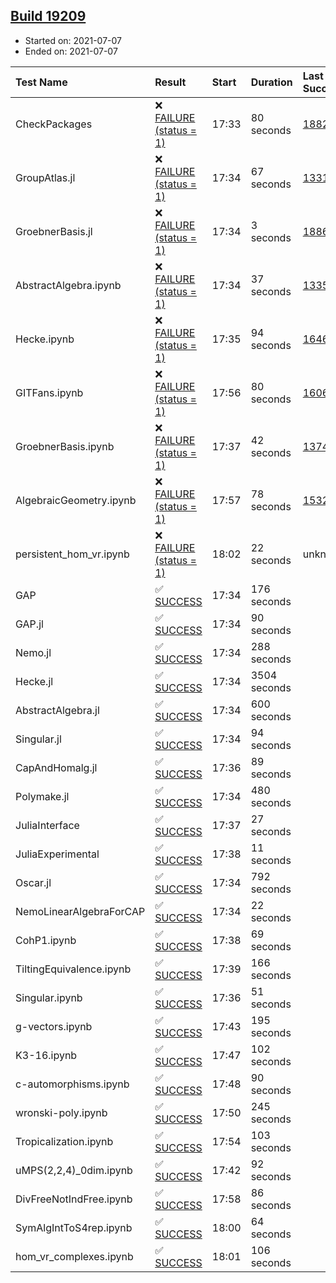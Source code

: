 ## [Build 19209](https://oscarci.mathematik.uni-kl.de/job/oscar/19209/)

* Started on: 2021-07-07
* Ended on: 2021-07-07

| Test Name    | Result | Start | Duration | Last Success | First Failure |
|:-------------|:-------|:------|:---------|:-------------|:--------------|
| CheckPackages | ❌ [FAILURE (status = 1)](https://oscarci.mathematik.uni-kl.de/job/oscar/19209/artifact/logs/build-19209/CheckPackages.log) | 17:33 | 80 seconds | [18822](https://oscarci.mathematik.uni-kl.de/job/oscar/18822/) | [18823](https://oscarci.mathematik.uni-kl.de/job/oscar/18823/) |
| GroupAtlas.jl | ❌ [FAILURE (status = 1)](https://oscarci.mathematik.uni-kl.de/job/oscar/19209/artifact/logs/build-19209/GroupAtlas.jl.log) | 17:34 | 67 seconds | [13311](https://oscarci.mathematik.uni-kl.de/job/oscar/13311/) | [13312](https://oscarci.mathematik.uni-kl.de/job/oscar/13312/) |
| GroebnerBasis.jl | ❌ [FAILURE (status = 1)](https://oscarci.mathematik.uni-kl.de/job/oscar/19209/artifact/logs/build-19209/GroebnerBasis.jl.log) | 17:34 | 3 seconds | [18864](https://oscarci.mathematik.uni-kl.de/job/oscar/18864/) | [18865](https://oscarci.mathematik.uni-kl.de/job/oscar/18865/) |
| AbstractAlgebra.ipynb | ❌ [FAILURE (status = 1)](https://oscarci.mathematik.uni-kl.de/job/oscar/19209/artifact/logs/build-19209/AbstractAlgebra.ipynb.log) | 17:34 | 37 seconds | [13355](https://oscarci.mathematik.uni-kl.de/job/oscar/13355/) | [13356](https://oscarci.mathematik.uni-kl.de/job/oscar/13356/) |
| Hecke.ipynb | ❌ [FAILURE (status = 1)](https://oscarci.mathematik.uni-kl.de/job/oscar/19209/artifact/logs/build-19209/Hecke.ipynb.log) | 17:35 | 94 seconds | [16463](https://oscarci.mathematik.uni-kl.de/job/oscar/16463/) | [16464](https://oscarci.mathematik.uni-kl.de/job/oscar/16464/) |
| GITFans.ipynb | ❌ [FAILURE (status = 1)](https://oscarci.mathematik.uni-kl.de/job/oscar/19209/artifact/logs/build-19209/GITFans.ipynb.log) | 17:56 | 80 seconds | [16068](https://oscarci.mathematik.uni-kl.de/job/oscar/16068/) | [16069](https://oscarci.mathematik.uni-kl.de/job/oscar/16069/) |
| GroebnerBasis.ipynb | ❌ [FAILURE (status = 1)](https://oscarci.mathematik.uni-kl.de/job/oscar/19209/artifact/logs/build-19209/GroebnerBasis.ipynb.log) | 17:37 | 42 seconds | [13748](https://oscarci.mathematik.uni-kl.de/job/oscar/13748/) | [13749](https://oscarci.mathematik.uni-kl.de/job/oscar/13749/) |
| AlgebraicGeometry.ipynb | ❌ [FAILURE (status = 1)](https://oscarci.mathematik.uni-kl.de/job/oscar/19209/artifact/logs/build-19209/AlgebraicGeometry.ipynb.log) | 17:57 | 78 seconds | [15322](https://oscarci.mathematik.uni-kl.de/job/oscar/15322/) | [15323](https://oscarci.mathematik.uni-kl.de/job/oscar/15323/) |
| persistent_hom_vr.ipynb | ❌ [FAILURE (status = 1)](https://oscarci.mathematik.uni-kl.de/job/oscar/19209/artifact/logs/build-19209/persistent_hom_vr.ipynb.log) | 18:02 | 22 seconds | unknown | unknown |
| GAP | ✅ [SUCCESS](https://oscarci.mathematik.uni-kl.de/job/oscar/19209/artifact/logs/build-19209/GAP.log) | 17:34 | 176 seconds |  |  |
| GAP.jl | ✅ [SUCCESS](https://oscarci.mathematik.uni-kl.de/job/oscar/19209/artifact/logs/build-19209/GAP.jl.log) | 17:34 | 90 seconds |  |  |
| Nemo.jl | ✅ [SUCCESS](https://oscarci.mathematik.uni-kl.de/job/oscar/19209/artifact/logs/build-19209/Nemo.jl.log) | 17:34 | 288 seconds |  |  |
| Hecke.jl | ✅ [SUCCESS](https://oscarci.mathematik.uni-kl.de/job/oscar/19209/artifact/logs/build-19209/Hecke.jl.log) | 17:34 | 3504 seconds |  |  |
| AbstractAlgebra.jl | ✅ [SUCCESS](https://oscarci.mathematik.uni-kl.de/job/oscar/19209/artifact/logs/build-19209/AbstractAlgebra.jl.log) | 17:34 | 600 seconds |  |  |
| Singular.jl | ✅ [SUCCESS](https://oscarci.mathematik.uni-kl.de/job/oscar/19209/artifact/logs/build-19209/Singular.jl.log) | 17:34 | 94 seconds |  |  |
| CapAndHomalg.jl | ✅ [SUCCESS](https://oscarci.mathematik.uni-kl.de/job/oscar/19209/artifact/logs/build-19209/CapAndHomalg.jl.log) | 17:36 | 89 seconds |  |  |
| Polymake.jl | ✅ [SUCCESS](https://oscarci.mathematik.uni-kl.de/job/oscar/19209/artifact/logs/build-19209/Polymake.jl.log) | 17:34 | 480 seconds |  |  |
| JuliaInterface | ✅ [SUCCESS](https://oscarci.mathematik.uni-kl.de/job/oscar/19209/artifact/logs/build-19209/JuliaInterface.log) | 17:37 | 27 seconds |  |  |
| JuliaExperimental | ✅ [SUCCESS](https://oscarci.mathematik.uni-kl.de/job/oscar/19209/artifact/logs/build-19209/JuliaExperimental.log) | 17:38 | 11 seconds |  |  |
| Oscar.jl | ✅ [SUCCESS](https://oscarci.mathematik.uni-kl.de/job/oscar/19209/artifact/logs/build-19209/Oscar.jl.log) | 17:34 | 792 seconds |  |  |
| NemoLinearAlgebraForCAP | ✅ [SUCCESS](https://oscarci.mathematik.uni-kl.de/job/oscar/19209/artifact/logs/build-19209/NemoLinearAlgebraForCAP.log) | 17:34 | 22 seconds |  |  |
| CohP1.ipynb | ✅ [SUCCESS](https://oscarci.mathematik.uni-kl.de/job/oscar/19209/artifact/logs/build-19209/CohP1.ipynb.log) | 17:38 | 69 seconds |  |  |
| TiltingEquivalence.ipynb | ✅ [SUCCESS](https://oscarci.mathematik.uni-kl.de/job/oscar/19209/artifact/logs/build-19209/TiltingEquivalence.ipynb.log) | 17:39 | 166 seconds |  |  |
| Singular.ipynb | ✅ [SUCCESS](https://oscarci.mathematik.uni-kl.de/job/oscar/19209/artifact/logs/build-19209/Singular.ipynb.log) | 17:36 | 51 seconds |  |  |
| g-vectors.ipynb | ✅ [SUCCESS](https://oscarci.mathematik.uni-kl.de/job/oscar/19209/artifact/logs/build-19209/g-vectors.ipynb.log) | 17:43 | 195 seconds |  |  |
| K3-16.ipynb | ✅ [SUCCESS](https://oscarci.mathematik.uni-kl.de/job/oscar/19209/artifact/logs/build-19209/K3-16.ipynb.log) | 17:47 | 102 seconds |  |  |
| c-automorphisms.ipynb | ✅ [SUCCESS](https://oscarci.mathematik.uni-kl.de/job/oscar/19209/artifact/logs/build-19209/c-automorphisms.ipynb.log) | 17:48 | 90 seconds |  |  |
| wronski-poly.ipynb | ✅ [SUCCESS](https://oscarci.mathematik.uni-kl.de/job/oscar/19209/artifact/logs/build-19209/wronski-poly.ipynb.log) | 17:50 | 245 seconds |  |  |
| Tropicalization.ipynb | ✅ [SUCCESS](https://oscarci.mathematik.uni-kl.de/job/oscar/19209/artifact/logs/build-19209/Tropicalization.ipynb.log) | 17:54 | 103 seconds |  |  |
| uMPS(2,2,4)_0dim.ipynb | ✅ [SUCCESS](https://oscarci.mathematik.uni-kl.de/job/oscar/19209/artifact/logs/build-19209/uMPS-2-2-4-_0dim.ipynb.log) | 17:42 | 92 seconds |  |  |
| DivFreeNotIndFree.ipynb | ✅ [SUCCESS](https://oscarci.mathematik.uni-kl.de/job/oscar/19209/artifact/logs/build-19209/DivFreeNotIndFree.ipynb.log) | 17:58 | 86 seconds |  |  |
| SymAlgIntToS4rep.ipynb | ✅ [SUCCESS](https://oscarci.mathematik.uni-kl.de/job/oscar/19209/artifact/logs/build-19209/SymAlgIntToS4rep.ipynb.log) | 18:00 | 64 seconds |  |  |
| hom_vr_complexes.ipynb | ✅ [SUCCESS](https://oscarci.mathematik.uni-kl.de/job/oscar/19209/artifact/logs/build-19209/hom_vr_complexes.ipynb.log) | 18:01 | 106 seconds |  |  |
